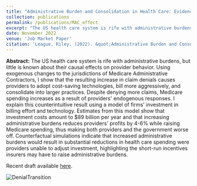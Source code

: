 ```yaml
---
title: "Administrative Burden and Consolidation in Health Care: Evidence from Medicare Contractor Transitions"
collection: publications
permalink: /publications/MAC_effect
excerpt: "The US health care system is rife with administrative burdens, but little is known about their causal effects on provider behavior. Using exogenous changes to the jurisdictions of Medicare Administrative Contractors, I show that the resulting increase in claim denials causes providers to adopt cost-saving technologies, bill more aggressively, and consolidate into larger practices. Despite denying more claims, Medicare spending increases as a result of providers' endogenous responses. I explain this counterintuitive result using a model of firms' investment in billing effort and technology. Estimates from this model show that investment costs amount to $89 billion per year and that increasing administrative burdens reduces providers' profits by 4-6% while raising Medicare spending, thus making both providers and the government worse off. Counterfactual simulations indicate that increased administrative burdens would result in substantial reductions in health care spending were providers unable to adjust investment, highlighting the short-run incentives insurers may have to raise administrative burdens."
date: November 2022
venue: 'Job Market Paper'
citation: 'League, Riley. (2022). &quot;Administrative Burden and Consolidation in Health Care: Evidence from Medicare Contractor Transitions&quot; Job Market Paper.'
---
```


**Abstract:** The US health care system is rife with administrative burdens, but little is known about their causal effects on provider behavior. Using exogenous changes to the jurisdictions of Medicare Administrative Contractors, I show that the resulting increase in claim denials causes providers to adopt cost-saving technologies, bill more aggressively, and consolidate into larger practices. Despite denying more claims, Medicare spending increases as a result of providers' endogenous responses. I explain this counterintuitive result using a model of firms' investment in billing effort and technology. Estimates from this model show that investment costs amount to \$89 billion per year and that increasing administrative burdens reduces providers' profits by 4-6\% while raising Medicare spending, thus making both providers and the government worse off. Counterfactual simulations indicate that increased administrative burdens would result in substantial reductions in health care spending were providers unable to adjust investment, highlighting the short-run incentives insurers may have to raise administrative burdens.

Recent draft available [here](https://rileyleague.github.io/files/MAC_transitions.pdf).

![DenialTransition](https://rileyleague.github.io/images/transition_deny.png)

